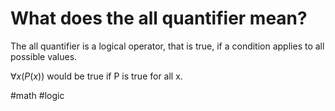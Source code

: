 # What does the all quantifier mean? 
The all quantifier is a logical operator, that is true, if a condition applies to all possible values.

$\forall x(P(x))$ would be true if P is true for all x.

#math #logic